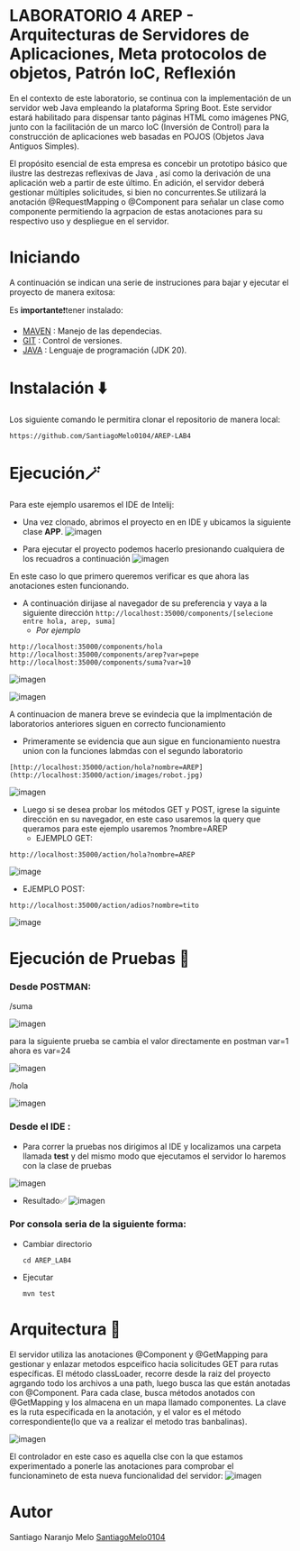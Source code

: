 # LABORATORIO 4 AREP -  Arquitecturas de Servidores de Aplicaciones, Meta protocolos de objetos, Patrón IoC, Reflexión


En el contexto de este laboratorio, se continua con la implementación de un servidor web Java empleando la plataforma Spring Boot. Este servidor estará habilitado para dispensar tanto páginas HTML como imágenes PNG, junto con la facilitación de un marco IoC (Inversión de Control) para la construcción de aplicaciones web basadas en POJOS (Objetos Java Antiguos Simples).

El propósito esencial de esta empresa es concebir un prototipo básico que ilustre las destrezas reflexivas de Java , así como la derivación de una aplicación web a partir de este último. En adición, el servidor deberá gestionar múltiples solicitudes, si bien no concurrentes.Se utilizará la anotación @RequestMapping o @Component para señalar un clase como componente permitiendo la agrpacion de estas anotaciones para su respectivo uso y despliegue en el servidor.

# Iniciando 
A continuación se indican una serie de instruciones para bajar y ejecutar el proyecto de manera exitosa:

Es **importante**❗tener instalado: 
- [MAVEN](https://maven.apache.org) : Manejo de las dependecias. 
- [GIT](https://git-scm.com) : Control de versiones.
- [JAVA](https://www.java.com/es/) : Lenguaje de programación (JDK 20). 

# Instalación ⬇️
Los siguiente comando le permitira clonar el repositorio de manera local:
~~~
https://github.com/SantiagoMelo0104/AREP-LAB4
~~~

# Ejecución🪄 
Para este ejemplo usaremos el IDE de Intelij:

+ Una vez clonado, abrimos el proyecto en en IDE y ubicamos la siguiente clase **APP**.
![imagen](https://github.com/SantiagoMelo0104/AREP-LAB4/assets/123812833/66142a92-a6dd-4af5-812c-0b70b967d4a5)

+ Para ejecutar el proyecto podemos hacerlo presionando cualquiera de los recuadros a continuación
![imagen](https://github.com/SantiagoMelo0104/AREP-LAB4/assets/123812833/b56278b3-2163-4053-9a30-27a4817b23ae)

En este caso lo que primero queremos verificar es que ahora las anotaciones esten funcionando.
+ A continuación dirijase al navegador de su preferencia y vaya a la siguiente dirección  ```http://localhost:35000/components/[selecione entre hola, arep, suma]  ```
  + *Por ejemplo*
  
``` 
http://localhost:35000/components/hola
http://localhost:35000/components/arep?var=pepe
http://localhost:35000/components/suma?var=10
```

![imagen](https://github.com/SantiagoMelo0104/AREP-LAB4/assets/123812833/f04185d7-caab-453f-9883-698cf310733b)

![imagen](https://github.com/SantiagoMelo0104/AREP-LAB4/assets/123812833/338390e5-5747-44dc-964b-6f514582e227)

A continuacion de manera breve se evindecia que la implmentación de laboratorios anteriores siguen en correcto funcionamiento 

+ Primeramente se evidencia que aun sigue en funcionamiento nuestra union con la funciones labmdas con el segundo laboratorio

``` 
[http://localhost:35000/action/hola?nombre=AREP](http://localhost:35000/action/images/robot.jpg)
```
  ![imagen](https://github.com/SantiagoMelo0104/AREP-LAB4/assets/123812833/a6e6ba0f-976d-45c1-9468-c650a4f99105)

+ Luego si se desea probar los métodos GET y POST, igrese la siguinte dirección en su navegador, en este caso usaremos la query que queramos para este ejemplo usaremos ?nombre=AREP
  + EJEMPLO GET:
``` 
http://localhost:35000/action/hola?nombre=AREP
```
![image](https://github.com/SantiagoMelo0104/AREP-LAB3/assets/123812833/62766765-dc7b-43d3-93bd-52f9e036c7e3)
  + EJEMPLO POST:
``` 
http://localhost:35000/action/adios?nombre=tito
```
![image](https://github.com/SantiagoMelo0104/AREP-LAB3/assets/123812833/9366357f-125e-4085-90bd-07c350808a5c)

# Ejecución de Pruebas 🧪

### Desde POSTMAN:

/suma

![imagen](https://github.com/SantiagoMelo0104/AREP-LAB4/assets/123812833/4592a168-fc68-4e44-bcf5-2ba42eb84b17)

para la siguiente prueba se cambia el valor directamente en postman var=1 ahora es var=24

![imagen](https://github.com/SantiagoMelo0104/AREP-LAB4/assets/123812833/46d7eb19-4114-42fa-b8f2-1d26050de486)

/hola

![imagen](https://github.com/SantiagoMelo0104/AREP-LAB4/assets/123812833/69a096ac-1a94-422b-87c2-6820f131c064)


### Desde el IDE : 
- Para correr la pruebas nos dirigimos al IDE y localizamos una carpeta llamada **test** y del mismo modo que ejecutamos el servidor lo haremos con la clase de pruebas
  
![imagen](https://github.com/SantiagoMelo0104/AREP-LAB4/assets/123812833/afbb7f99-aac2-4baf-a1b0-0d4d3785e007)



- Resultado✅
![imagen](https://github.com/SantiagoMelo0104/AREP-LAB4/assets/123812833/a7e2a323-890b-4174-bc6c-6709ddd95fef)



### Por consola seria de la siguiente forma:
- Cambiar directorio
  ```
  cd AREP_LAB4
  ```

- Ejecutar 
  ```
  mvn test
  ```
# Arquitectura 📄 
El servidor utiliza las anotaciones @Component y  @GetMapping para gestionar y enlazar metodos espceifico hacia solicitudes GET para rutas específicas. El método classLoader,  recorre desde la raiz del proyecto agrgando todo los archivos a una path, luego busca las que están anotadas con @Component. Para cada clase, busca métodos anotados con @GetMapping y los almacena en un mapa llamado componentes. La clave es la ruta especificada en la anotación, y el valor es el método correspondiente(lo que va a realizar el metodo tras banbalinas).

![imagen](https://github.com/SantiagoMelo0104/AREP-LAB4/assets/123812833/558d8fbf-f251-42bc-aea2-17841c80bfe5)

El controlador en este caso es aquella clse con la que estamos experimentado a ponerle las anotaciones para comprobar el funcionamineto de esta nueva funcionalidad del servidor:
![imagen](https://github.com/SantiagoMelo0104/AREP-LAB4/assets/123812833/84230d03-9bb6-49c7-a892-194d82ca62d9)



# Autor 
Santiago Naranjo Melo [SantiagoMelo0104](https://github.com/SantiagoMelo0104)

